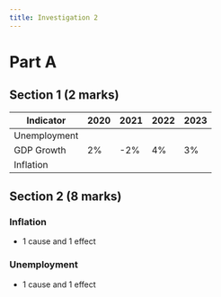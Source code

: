```yaml
---
title: Investigation 2
---
```


# Part A
## Section 1 (2 marks)

| Indicator    | 2020 | 2021 | 2022 | 2023 |
| ------------ | ---- | ---- | ---- | ---- |
| Unemployment |      |      |      |      |
| GDP Growth   | 2%   | -2%  | 4%   | 3%   |
| Inflation    |      |      |      |      |







## Section 2 (8 marks)
### Inflation
- 1 cause and 1 effect






### Unemployment
- 1 cause and 1 effect















